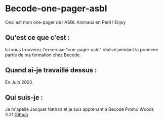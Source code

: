 
# Becode-one-pager-asbl


Ceci est mon one-pager de l'ASBL Animaux en Péril ! Enjoy


## Qu'est ce que c'est :
Ici vous trouverez l'excercise "one-pager-asbl" réalisé pendant la premiere partie de ma formation chez Becode.


## Quand ai-je travaillé dessus :

En Juin 2020.

## Qui suis-je :

Je m'apelle Jacquet Nathan et je suis apprenant a Becode Promo Woods 3.21 
[Github](https://github.com/jacquetnathan)



